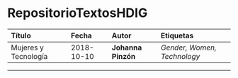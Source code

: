 
# **RepositorioTextosHDIG**

| **Título**| **Fecha** | **Autor** | **Etiquetas** |
|:------|:------|:------|:----------|
| Mujeres y Tecnología| 2018-10-10 |**Johanna Pinzón** | *Gender, Women, Technology* 

---

